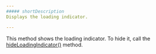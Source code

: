 ```yaml
---
##### shortDescription
Displays the loading indicator.

---
```

This method shows the loading indicator. To hide it, call the [hideLoadingIndicator()](/api-reference/20%20Data%20Visualization%20Widgets/BaseWidget/3%20Methods/hideLoadingIndicator().md '{basewidgetpath}/Methods#hideLoadingIndicator') method.